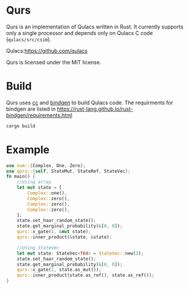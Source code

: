 # Qurs

Qurs is an implementation of Qulacs written in Rust. It currently supports only a single processor and depends only on Qulacs C code (`qulacs/src/csim`).

Qulacs:https://github.com/qulacs

Qurs is licensed under the MIT license.

# Build

Qurs uses [cc](https://github.com/rust-lang/cc-rs) and [bindgen](https://github.com/rust-lang/rust-bindgen) to build Qulacs code.
The requirments for bindgen are listed in
https://rust-lang.github.io/rust-bindgen/requirements.html

```sh
cargo build
```

# Example

```rust
use num::{Complex, One, Zero};
use qurs::{self, StateMut, StateRef, StateVec};
fn main() {
	//Using array
	let mut state = [
		Complex::one(),
		Complex::zero(),
		Complex::zero(),
		Complex::zero(),
	];
	state.set_haar_random_state();
	state.get_marginal_probability(&[0, 0]);
	qurs::x_gate(1, &mut state);
	qurs::inner_product(&state, &state);

	//Using StateVec
	let mut state: StateVec<f64> = StateVec::new(2);
	state.set_haar_random_state();
	state.get_marginal_probability(&[0, 0]);
	qurs::x_gate(1, state.as_mut());
	qurs::inner_product(state.as_ref(), state.as_ref());
}
```
